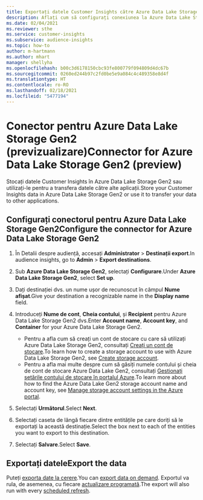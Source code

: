```yaml
---
title: Exportați datele Customer Insights către Azure Data Lake Storage Gen2
description: Aflați cum să configurați conexiunea la Azure Data Lake Storage Gen2.
ms.date: 02/04/2021
ms.reviewer: sthe
ms.service: customer-insights
ms.subservice: audience-insights
ms.topic: how-to
author: m-hartmann
ms.author: mhart
manager: shellyha
ms.openlocfilehash: b00c3d6178150cbc93fe800779f094809d4dc67b
ms.sourcegitcommit: 0260ed244b97c2fd0be5e9a084c4c489358e8d4f
ms.translationtype: HT
ms.contentlocale: ro-RO
ms.lasthandoff: 02/18/2021
ms.locfileid: "5477194"
---
```

# <a name="connector-for-azure-data-lake-storage-gen2-preview"></a><span data-ttu-id="62056-103">Conector pentru Azure Data Lake Storage Gen2 (previzualizare)</span><span class="sxs-lookup"><span data-stu-id="62056-103">Connector for Azure Data Lake Storage Gen2 (preview)</span></span>

<span data-ttu-id="62056-104">Stocați datele Customer Insights în Azure Data Lake Storage Gen2 sau utilizați-le pentru a transfera datele către alte aplicații.</span><span class="sxs-lookup"><span data-stu-id="62056-104">Store your Customer Insights data in Azure Data Lake Storage Gen2 or use it to transfer your data to other applications.</span></span>

## <a name="configure-the-connector-for-azure-data-lake-storage-gen2"></a><span data-ttu-id="62056-105">Configurați conectorul pentru Azure Data Lake Storage Gen2</span><span class="sxs-lookup"><span data-stu-id="62056-105">Configure the connector for Azure Data Lake Storage Gen2</span></span>

1. <span data-ttu-id="62056-106">În Detalii despre audiență, accesați **Administrator** > **Destinații export**.</span><span class="sxs-lookup"><span data-stu-id="62056-106">In audience insights, go to **Admin** > **Export destinations**.</span></span>

1. <span data-ttu-id="62056-107">Sub **Azure Data Lake Storage Gen2**, selectați **Configurare**.</span><span class="sxs-lookup"><span data-stu-id="62056-107">Under **Azure Data Lake Storage Gen2**, select **Set up**.</span></span>

1. <span data-ttu-id="62056-108">Dați destinației dvs. un nume ușor de recunoscut în câmpul **Nume afișat**.</span><span class="sxs-lookup"><span data-stu-id="62056-108">Give your destination a recognizable name in the **Display name** field.</span></span>

1. <span data-ttu-id="62056-109">Introduceți **Nume de cont**, **Cheia contului**, și **Recipient** pentru Azure Data Lake Storage Gen2 dvs.</span><span class="sxs-lookup"><span data-stu-id="62056-109">Enter **Account name**, **Account key**, and **Container** for your Azure Data Lake Storage Gen2.</span></span>
    - <span data-ttu-id="62056-110">Pentru a afla cum să creați un cont de stocare cu care să utilizați Azure Data Lake Storage Gen2, consultați [Creați un cont de stocare](https://docs.microsoft.com/azure/storage/blobs/create-data-lake-storage-account).</span><span class="sxs-lookup"><span data-stu-id="62056-110">To learn how to create a storage account to use with Azure Data Lake Storage Gen2, see [Create storage account](https://docs.microsoft.com/azure/storage/blobs/create-data-lake-storage-account).</span></span> 
    - <span data-ttu-id="62056-111">Pentru a afla mai multe despre cum să găsiți numele contului și cheia de cont de stocare Azure Data Lake Gen2, consultați [Gestionați setările contului de stocare în portalul Azure](https://docs.microsoft.com/azure/storage/common/storage-account-manage).</span><span class="sxs-lookup"><span data-stu-id="62056-111">To learn more about how to find the Azure Data Lake Gen2 storage account name and account key, see [Manage storage account settings in the Azure portal](https://docs.microsoft.com/azure/storage/common/storage-account-manage).</span></span>

1. <span data-ttu-id="62056-112">Selectați **Următorul**.</span><span class="sxs-lookup"><span data-stu-id="62056-112">Select **Next**.</span></span>

1. <span data-ttu-id="62056-113">Selectați caseta de lângă fiecare dintre entitățile pe care doriți să le exportați la această destinație.</span><span class="sxs-lookup"><span data-stu-id="62056-113">Select the box next to each of the entities you want to export to this destination.</span></span>

1. <span data-ttu-id="62056-114">Selectați **Salvare**.</span><span class="sxs-lookup"><span data-stu-id="62056-114">Select **Save**.</span></span>

## <a name="export-the-data"></a><span data-ttu-id="62056-115">Exportați datele</span><span class="sxs-lookup"><span data-stu-id="62056-115">Export the data</span></span>

<span data-ttu-id="62056-116">Puteți [exporta date la cerere](export-destinations.md#export-data-on-demand).</span><span class="sxs-lookup"><span data-stu-id="62056-116">You can [export data on demand](export-destinations.md#export-data-on-demand).</span></span> <span data-ttu-id="62056-117">Exportul va rula, de asemenea, cu fiecare [actualizare programată](system.md#schedule-tab).</span><span class="sxs-lookup"><span data-stu-id="62056-117">The export will also run with every [scheduled refresh](system.md#schedule-tab).</span></span>
